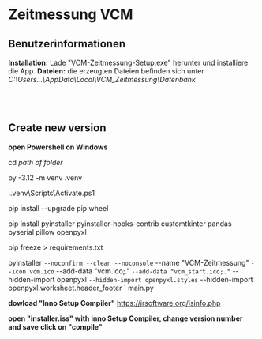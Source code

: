 # Zeitmessung VCM

## Benutzerinformationen

**Installation:** Lade "VCM-Zeitmessung-Setup.exe" herunter und installiere die App.
**Dateien:** die erzeugten Dateien befinden sich unter *C:\Users\...\AppData\Local\VCM_Zeitmessung\Datenbank*

<br><br>  

## Create new version

**open Powershell on Windows**

cd *path of folder*

py -3.12 -m venv .venv

.\.venv\Scripts\Activate.ps1

pip install --upgrade pip wheel

pip install pyinstaller pyinstaller-hooks-contrib customtkinter pandas pyserial pillow openpyxl

pip freeze > requirements.txt

pyinstaller `
  --noconfirm --clean --noconsole `
  --name "VCM-Zeitmessung" `
  --icon vcm.ico `
  --add-data "vcm.ico;." `
  --add-data "vcm_start.ico;." `
  --hidden-import openpyxl `
  --hidden-import openpyxl.styles `
  --hidden-import openpyxl.worksheet.header_footer `
  main.py

**dowload "Inno Setup Compiler"**
https://jrsoftware.org/isinfo.php
  
**open "installer.iss" with inno Setup Compiler, change version number and save**
**click on "compile"**



